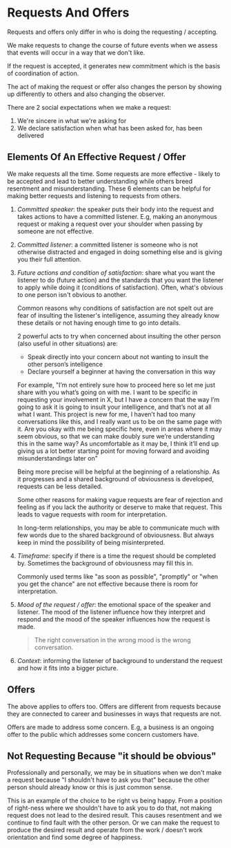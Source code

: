 # Requests And Offers

Requests and offers only differ in who is doing the requesting / accepting.

We make requests to change the course of future events when we assess that events will occur in a way that we don't like.

If the request is accepted, it generates new commitment which is the basis of coordination of action.

The act of making the request or offer also changes the person by showing up differently to others and also changing the observer.

There are 2 social expectations when we make a request:

1. We're sincere in what we're asking for
2. We declare satisfaction when what has been asked for, has been delivered

## Elements Of An Effective Request / Offer

We make requests all the time. Some requests are more effective - likely to be accepted and lead to better understanding while others breed resentment and misunderstanding. These 6 elements can be helpful for making better requests and listening to requests from others.

1. *Committed speaker*: the speaker puts their body into the request and takes actions to have a committed listener. E.g, making an anonymous request or making a request over your shoulder when passing by someone are not effective.
2. *Committed listener*: a committed listener is someone who is not otherwise distracted and engaged in doing something else and is giving you their full attention.
3. *Future actions and condition of satisfaction*: share what you want the listener to do (future action) and the standards that you want the listener to apply while doing it (conditions of satisfaction). Often, what's obvious to one person isn't obvious to another.
    
    Common reasons why conditions of satisfaction are not spelt out are fear of insulting the listener's intelligence, assuming they already know these details or not having enough time to go into details.
    
    2 powerful acts to try when concerned about insulting the other person (also useful in other situations) are:
    
    * Speak directly into your concern about not wanting to insult the other person’s intelligence
    * Declare yourself a beginner at having the conversation in this way
    
    For example, "I’m not entirely sure how to proceed here so let me just share with you what’s going on with me. I want to be specific in requesting your involvement in X, but I have a concern that the way I’m going to ask it is going to insult your intelligence, and that’s not at all what I want. This project is new for me, I haven’t had too many conversations like this, and I really want us to be on the same page with it. Are you okay with me being specific here, even in areas where it may seem obvious, so that we can make doubly sure we’re understanding this in the same way? As uncomfortable as it may be, I think it’ll end up giving us a lot better starting point for moving forward and avoiding misunderstandings later on"
    
    Being more precise will be helpful at the beginning of a relationship. As it progresses and a shared background of obviousness is developed, requests can be less detailed.
    
    Some other reasons for making vague requests are fear of rejection and feeling as if you lack the authority or deserve to make that request. This leads to vague requests with room for interpretation.
    
    In long-term relationships, you may be able to communicate much with few words due to the shared background of obviousness. But always keep in mind the possibility of being misinterpreted.
4. *Timeframe*: specify if there is a time the request should be completed by. Sometimes the background of obviousness may fill this in.
    
    Commonly used terms like "as soon as possible", "promptly" or "when you get the chance" are not effective because there is room for interpretation.
5. *Mood of the request / offer*: the emotional space of the speaker and listener. The mood of the listener influence how they interpret and respond and the mood of the speaker influences how the request is made.
    
    > The right conversation in the wrong mood is the wrong conversation.
6. *Context*: informing the listener of background to understand the request and how it fits into a bigger picture.

## Offers

The above applies to offers too. Offers are different from requests because they are connected to career and businesses in ways that requests are not.

Offers are made to address some concern. E.g, a business is an ongoing offer to the public which addresses some concern customers have.

## Not Requesting Because "it should be obvious"

Professionally and personally, we may be in situations when we don't make a request because "I shouldn't have to ask you that" because the other person should already know or this is just common sense.

This is an example of the choice to be right vs being happy. From a position of right-ness where we shouldn't have to ask you to do that, not making request does not lead to the desired result. This causes resentment and we continue to find fault with the other person. Or we can make the request to produce the desired result and operate from the work / doesn't work orientation and find some degree of happiness.
